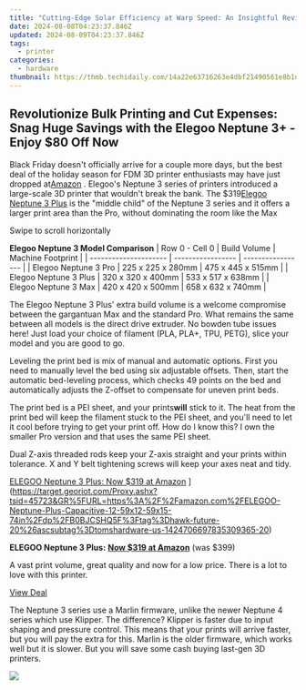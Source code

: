 ```yaml
---
title: "Cutting-Edge Solar Efficiency at Warp Speed: An Insightful Review of the FLSun S1 with Delta Innovation"
date: 2024-08-08T04:23:37.846Z
updated: 2024-08-09T04:23:37.846Z
tags:
  - printer
categories:
  - hardware
thumbnail: https://thmb.techidaily.com/14a22e63716263e4dbf21490561e8b1d60bb16b34f9d12286d81f3b90aa95801.jpg
---
```


## Revolutionize Bulk Printing and Cut Expenses: Snag Huge Savings with the Elegoo Neptune 3+ - Enjoy $80 Off Now

Black Friday doesn't officially arrive for a couple more days, but the best deal of the holiday season for FDM 3D printer enthusiasts may have just dropped at[Amazon](https://www.tomshardware.com/tag/amazon) . Elegoo's Neptune 3 series of printers introduced a large-scale 3D printer that wouldn't break the bank. The $319[Elegoo Neptune 3 Plus](https://www.tomshardware.com/reviews/elegoo-neptune-3-plus) is the "middle child" of the Neptune 3 series and it offers a larger print area than the Pro, without dominating the room like the Max

 Swipe to scroll horizontally

__Elegoo Neptune 3 Model Comparison__
| Row 0 - Cell 0        | Build Volume      | Machine Footprint |
| --------------------- | ----------------- | ----------------- |
| Elegoo Neptune 3 Pro  | 225 x 225 x 280mm | 475 x 445 x 515mm |
| Elegoo Neptune 3 Plus | 320 x 320 x 400mm | 533 x 517 x 638mm |
| Elegoo Neptune 3 Max  | 420 x 420 x 500mm | 658 x 632 x 740mm |

 The Elegoo Neptune 3 Plus' extra build volume is a welcome compromise between the gargantuan Max and the standard Pro. What remains the same between all models is the direct drive extruder. No bowden tube issues here! Just load your choice of filament (PLA, PLA+, TPU, PETG), slice your model and you are good to go.

 Leveling the print bed is mix of manual and automatic options. First you need to manually level the bed using six adjustable offsets. Then, start the automatic bed-leveling process, which checks 49 points on the bed and automatically adjusts the Z-offset to compensate for uneven print beds.

 The print bed is a PEI sheet, and your prints**will** stick to it. The heat from the print bed will keep the filament stuck to the PEI sheet, and you'll need to let it cool before trying to get your print off. How do I know this? I own the smaller Pro version and that uses the same PEI sheet.

 Dual Z-axis threaded rods keep your Z-axis straight and your prints within tolerance. X and Y belt tightening screws will keep your axes neat and tidy.

[ELEGOO Neptune 3 Plus: Now $319 at Amazon](https://cdn.mos.cms.futurecdn.net/tbWfCWMPxPiiKTcfsE2NC8-200-100.jpg "ELEGOO Neptune 3 Plus: Now $319 at Amazon") ](https://target.georiot.com/Proxy.ashx?tsid=45723&GR%5FURL=https%3A%2F%2Famazon.com%2FELEGOO-Neptune-Plus-Capacitive-12-59x12-59x15-74in%2Fdp%2FB0BJCSHQ5F%3Ftag%3Dhawk-future-20%26ascsubtag%3Dtomshardware-us-1424706697835309365-20)

__ELEGOO Neptune 3 Plus:__ [**Now $319 at Amazon**](https://target.georiot.com/Proxy.ashx?tsid=45723&GR%5FURL=https%3A%2F%2Famazon.com%2FELEGOO-Neptune-Plus-Capacitive-12-59x12-59x15-74in%2Fdp%2FB0BJCSHQ5F%3Ftag%3Dhawk-future-20%26ascsubtag%3Dtomshardware-us-7570004392543720771-20) (was $399)

 A vast print volume, great quality and now for a low price. There is a lot to love with this printer.

[View Deal](https://target.georiot.com/Proxy.ashx?tsid=45723&GR%5FURL=https%3A%2F%2Famazon.com%2FELEGOO-Neptune-Plus-Capacitive-12-59x12-59x15-74in%2Fdp%2FB0BJCSHQ5F%3Ftag%3Dhawk-future-20%26ascsubtag%3Dtomshardware-us-1424706697835309365-20)

 The Neptune 3 series use a Marlin firmware, unlike the newer Neptune 4 series which use Klipper. The difference? Klipper is faster due to input shaping and pressure control. This means that your prints will arrive faster, but you will pay the extra for this. Marlin is the older firmware, which works well but it is slower. But you will save some cash buying last-gen 3D printers.


<ins class="adsbygoogle"
     style="display:block"
     data-ad-format="autorelaxed"
     data-ad-client="ca-pub-7571918770474297"
     data-ad-slot="1223367746"></ins>



<ins class="adsbygoogle"
     style="display:block"
     data-ad-client="ca-pub-7571918770474297"
     data-ad-slot="8358498916"
     data-ad-format="auto"
     data-full-width-responsive="true"></ins>

<!-- affiliate ads begin -->
<a href="https://shop.manycam.com/order/checkout.php?PRODS=17729331&QTY=1&AFFILIATE=108875&CART=1"><img src="https://secure.avangate.com/images/merchant/8230bea7d54bcdf99cdfe85cb07313d5/mcaffbanner600x500.png" border="0"></a>
<!-- affiliate ads end -->